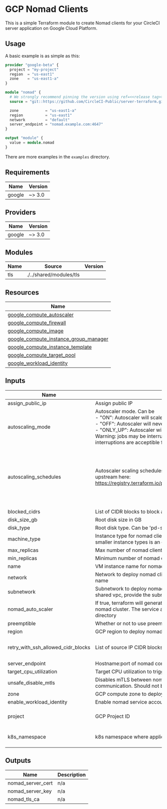 # GCP Nomad Clients

This is a simple Terraform module to create Nomad clients for your CircleCI
server application on Google Cloud Platform.

## Usage

A basic example is as simple as this:

```Terraform
provider "google-beta" {
  project = "my-project"
  region  = "us-east1"
  zone    = "us-east1-a"
}

module "nomad" {
  # We strongly recommend pinning the version using ref=<<release tag>> as is done here
  source = "git::https://github.com/CircleCI-Public/server-terraform.git//nomad-gcp?ref=3.2.0"

  zone            = "us-east1-a"
  region          = "us-east1"
  network         = "default"
  server_endpoint = "nomad.example.com:4647"
}

output "module" {
  value = module.nomad
}
```

There are more examples in the `examples` directory.

## Requirements

| Name | Version |
|------|---------|
| google | ~> 3.0 |

## Providers

| Name | Version |
|------|---------|
| google | ~> 3.0 |

## Modules

| Name | Source | Version |
|------|--------|---------|
| tls | ./../shared/modules/tls |  |

## Resources

| Name |
|------|
| [google_compute_autoscaler](https://registry.terraform.io/providers/hashicorp/google-beta/latest/docs/resources/compute_autoscaler) |
| [google_compute_firewall](https://registry.terraform.io/providers/hashicorp/google-beta/latest/docs/resources/compute_firewall) |
| [google_compute_image](https://registry.terraform.io/providers/hashicorp/google-beta/latest/docs/data-sources/compute_image) |
| [google_compute_instance_group_manager](https://registry.terraform.io/providers/hashicorp/google-beta/latest/docs/resources/compute_instance_group_manager) |
| [google_compute_instance_template](https://registry.terraform.io/providers/hashicorp/google-beta/latest/docs/resources/compute_instance_template) |
| [google_compute_target_pool](https://registry.terraform.io/providers/hashicorp/google-beta/latest/docs/resources/compute_target_pool) |
| [google_workload_identity](https://cloud.google.com/kubernetes-engine/docs/how-to/workload-identity) |

## Inputs

| Name | Description | Type | Default | Required |
|------|-------------|------|---------|:--------:|
| assign\_public\_ip | Assign public IP | `bool` | `true` | no |
| autoscaling\_mode | Autoscaler mode. Can be<br>- "ON": Autoscaler will scale up and down to reach cpu target and react to cron schedules<br>- "OFF": Autoscaler will never scale up or down<br>- "ONLY\_UP": Autoscaler will only scale up (default)<br>Warning: jobs may be interrupted on scale down. Only select "ON" if<br>interruptions are acceptible for your use case. | `string` | `"ONLY_UP"` | no |
| autoscaling\_schedules | Autoscaler scaling schedules. Accepts the same arguments are documented<br>upstream here: https://registry.terraform.io/providers/hashicorp/google/latest/docs/resources/compute_autoscaler#scaling_schedules | <pre>list(object({<br>    name                  = string<br>    min_required_replicas = number<br>    schedule              = string<br>    time_zone             = string<br>    duration_sec          = number<br>    disabled              = bool<br>    description           = string<br>  }))</pre> | `[]` | no |
| blocked\_cidrs | List of CIDR blocks to block access to from inside nomad jobs | `list(string)` | `[]` | no |
| disk\_size\_gb | Root disk size in GB | `number` | `300` | no |
| disk\_type | Root disk type. Can be 'pd-standard', 'pd-ssd', 'pd-balanced' or 'local-ssd' | `string` | `"pd-ssd"` | no |
| machine\_type | Instance type for nomad clients.  The machine type must be large enough to fit the [resource classes](https://circleci.com/docs/2.0/executor-types/#available-docker-resource-classes) required.  Choosing smaller instance types is an opportunity for cost savings. | `string` | `"n2d-standard-8"` | no |
| max\_replicas | Max number of nomad clients when scaled up | `number` | `4` | no |
| min\_replicas | Minimum number of nomad clients when scaled down | `number` | `1` | no |
| name | VM instance name for nomad client | `string` | `"nomad"` | no |
| network | Network to deploy nomad clients into. If you are using a shared vpc, provide the network endpoint rather than the name | `string` | `"default"` | no |
| subnetwork | Subnetwork to deploy nomad clients into. This is required if using custom subnets or a shared vpc. If you are using a shared vpc, provide the subnetwork endpoint rather than the name | `string` | `""` | for custom subnets and shared vpcs |
| nomad_auto_scaler | If true, terraform will generate a service account to be used by nomad-autoscaler which will manage scaling of your nomad cluster. The service account key will be output to the file `nomad-as-key.json`, generated in your current working directory | `bool` | `false` | no |
| preemptible | Whether or not to use preemptible nodes | `bool` | `false` | no |
| region | GCP region to deploy nomad clients into (e.g us-east1) | `string` | n/a | yes |
| retry\_with\_ssh\_allowed\_cidr\_blocks | List of source IP CIDR blocks that can use the 'retry with SSH' feature of CircleCI jobs | `list(string)` | <pre>[<br>  "0.0.0.0/0"<br>]</pre> | no |
| server\_endpoint | Hostname:port of nomad control plane | `string` | n/a | yes |
| target\_cpu\_utilization | Target CPU utilization to trigger autoscaling | `number` | `0.5` | no |
| unsafe\_disable\_mtls | Disables mTLS between nomad client and servers. Compromises the authenticity and confidentiality of client-server communication. Should not be set to true in any production setting | `bool` | `false` | no |
| zone | GCP compute zone to deploy nomad clients into (e.g us-east1-a) | `string` | n/a | yes |
| enable_workload_identity | Enable nomad service account as gcp workload identity | `bool` | `false` | no |
| project | GCP Project ID | `string` | n/a | Yes, if enable_workload_identity is true |
| k8s_namespace | k8s namespace where application is installed | `string` | `circleci-server` | Yes, if enable_workload_identity is true |

## Outputs

| Name | Description |
|------|-------------|
| nomad\_server\_cert | n/a |
| nomad\_server\_key | n/a |
| nomad\_tls\_ca | n/a |
